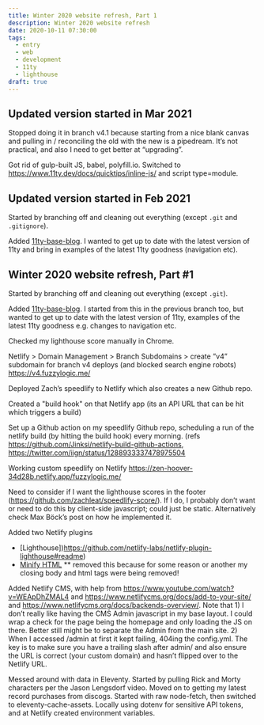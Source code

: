 ```yaml
---
title: Winter 2020 website refresh, Part 1
description: Winter 2020 website refresh
date: 2020-10-11 07:30:00
tags:
  - entry
  - web
  - development
  - 11ty
  - lighthouse
draft: true
---
```

## Updated version started in Mar 2021

Stopped doing it in branch v4.1 because starting from a nice blank canvas and pulling in / reconciling the old with the new is a pipedream. It’s not practical, and also I need to get better at “upgrading”. 

Got rid of gulp-built JS, babel, polyfill.io. Switched to https://www.11ty.dev/docs/quicktips/inline-js/ and script type=module.


## Updated version started in Feb 2021

Started by branching off and cleaning out everything (except `.git` and `.gitignore`).

Added [11ty-base-blog](https://github.com/11ty/eleventy-base-blog). I wanted to get up to date with the latest version of 11ty and bring in examples of the latest 11ty goodness (navigation etc).



## Winter 2020 website refresh, Part #1

Started by branching off and cleaning out everything (except `.git`).

Added [11ty-base-blog](https://github.com/11ty/eleventy-base-blog). I started from this in the previous branch too, but wanted to get up to date with the latest version of 11ty, examples of the latest 11ty goodness e.g. changes to navigation etc.

Checked my lighthouse score manually in Chrome. 

Netlify > Domain Management > Branch Subdomains > create ”v4” subdomain for branch v4 deploys (and blocked search engine robots) https://v4.fuzzylogic.me/

Deployed Zach’s speedlify to Netlify which also creates a new Github repo.

Created a "build hook" on that Netlify app (its an API URL that can be hit which triggers a build)

Set up a Github action on my speedlify Github repo, scheduling a run of the netlify build (by hitting the build hook) every morning. (refs https://github.com/Jinksi/netlify-build-github-actions, https://twitter.com/iign/status/1288933337478975504

Working custom speedlify on Netlify https://zen-hoover-34d28b.netlify.app/fuzzylogic.me/

Need to consider if I want the lighthouse scores in the footer (https://github.com/zachleat/speedlify-score/). If I do, I probably don’t want or need to do this by client-side javascript; could just be static. Alternatively check Max Böck’s post on how he implemented it.

Added two Netlify plugins

* \[Lighthouse])https://github.com/netlify-labs/netlify-plugin-lighthouse#readme)
* [Minify HTML](https://github.com/philhawksworth/netlify-plugin-minify-html#readme)
** removed this because for some reason or another my closing body and html tags were being removed!

Added Netlify CMS, with help from https://www.youtube.com/watch?v=WEApDhZMAL4 and https://www.netlifycms.org/docs/add-to-your-site/ and https://www.netlifycms.org/docs/backends-overview/.
Note that 1) I don’t really like having the CMS Admin javascript in my base layout. I could wrap a check for the page being the homepage and only loading the JS on there. Better still might be to separate the Admin from the main site. 2) When I accessed /admin at first it kept failing, 404ing the config.yml. The key is to make sure you have a trailing slash after admin/ and also ensure the URL is correct (your custom domain) and hasn’t flipped over to the Netlify URL.

Messed around with data in Eleventy. Started by pulling Rick and Morty characters per the Jason Lengsdorf video. Moved on to getting my latest record purchases from discogs. Started with raw node-fetch, then switched to eleventy-cache-assets. Locally using dotenv for sensitive API tokens, and at Netlify created environment variables.
